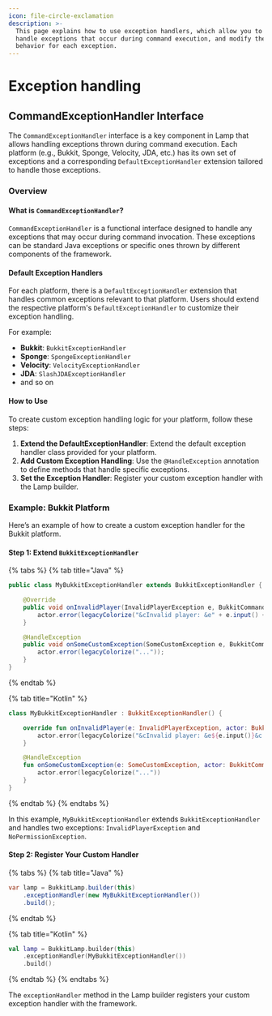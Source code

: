 ```yaml
---
icon: file-circle-exclamation
description: >-
  This page explains how to use exception handlers, which allow you to catch and
  handle exceptions that occur during command execution, and modify the default
  behavior for each exception.
---
```


# Exception handling

## CommandExceptionHandler Interface

The `CommandExceptionHandler` interface is a key component in Lamp that allows handling exceptions thrown during command execution. Each platform (e.g., Bukkit, Sponge, Velocity, JDA, etc.) has its own set of exceptions and a corresponding `DefaultExceptionHandler` extension tailored to handle those exceptions.

### Overview

#### What is `CommandExceptionHandler`?

`CommandExceptionHandler` is a functional interface designed to handle any exceptions that may occur during command invocation. These exceptions can be standard Java exceptions or specific ones thrown by different components of the framework.

#### Default Exception Handlers

For each platform, there is a `DefaultExceptionHandler` extension that handles common exceptions relevant to that platform. Users should extend the respective platform's `DefaultExceptionHandler` to customize their exception handling.

For example:

* **Bukkit**: `BukkitExceptionHandler`
* **Sponge**: `SpongeExceptionHandler`
* **Velocity**: `VelocityExceptionHandler`
* **JDA**: `SlashJDAExceptionHandler`
* and so on

#### How to Use

To create custom exception handling logic for your platform, follow these steps:

1. **Extend the DefaultExceptionHandler**: Extend the default exception handler class provided for your platform.
2. **Add Custom Exception Handling**: Use the `@HandleException` annotation to define methods that handle specific exceptions.
3. **Set the Exception Handler**: Register your custom exception handler with the Lamp builder.

### Example: Bukkit Platform

Here’s an example of how to create a custom exception handler for the Bukkit platform.

#### Step 1: Extend `BukkitExceptionHandler`

{% tabs %}
{% tab title="Java" %}
```java
public class MyBukkitExceptionHandler extends BukkitExceptionHandler {

    @Override
    public void onInvalidPlayer(InvalidPlayerException e, BukkitCommandActor actor) {
        actor.error(legacyColorize("&cInvalid player: &e" + e.input() + "&c."));
    }

    @HandleException
    public void onSomeCustomException(SomeCustomException e, BukkitCommandActor actor) {
        actor.error(legacyColorize("..."));
    }
}
```
{% endtab %}

{% tab title="Kotlin" %}
```kotlin
class MyBukkitExceptionHandler : BukkitExceptionHandler() {

    override fun onInvalidPlayer(e: InvalidPlayerException, actor: BukkitCommandActor) {
        actor.error(legacyColorize("&cInvalid player: &e${e.input()}&c."))
    }

    @HandleException
    fun onSomeCustomException(e: SomeCustomException, actor: BukkitCommandActor) {
        actor.error(legacyColorize("..."))
    }
}
```
{% endtab %}
{% endtabs %}

In this example, `MyBukkitExceptionHandler` extends `BukkitExceptionHandler` and handles two exceptions: `InvalidPlayerException` and `NoPermissionException`.

#### Step 2: Register Your Custom Handler

{% tabs %}
{% tab title="Java" %}
```java
var lamp = BukkitLamp.builder(this)
    .exceptionHandler(new MyBukkitExceptionHandler())
    .build();
```
{% endtab %}

{% tab title="Kotlin" %}
```kotlin
val lamp = BukkitLamp.builder(this)
    .exceptionHandler(MyBukkitExceptionHandler())
    .build()
```
{% endtab %}
{% endtabs %}

The `exceptionHandler` method in the Lamp builder registers your custom exception handler with the framework.
